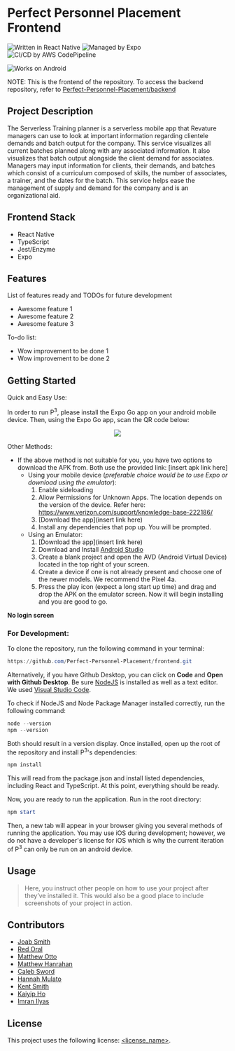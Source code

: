 # Perfect Personnel Placement Frontend
![Written in React Native](https://img.shields.io/badge/LANGUAGE-REACT%20NATIVE%20%28TYPESCRIPT%29-blue?style=for-the-badge&logo=react)
![Managed by Expo](https://img.shields.io/badge/MANAGED%20BY-EXPO-purple?style=for-the-badge&logo=expo)
![CI/CD by AWS CodePipeline](https://img.shields.io/badge/CI%2FCD-CODEPIPELINE-orange?style=for-the-badge&logo=amazonaws)

![Works on Android](https://img.shields.io/badge/DEVELOPED%20FOR-ANDROID-green?style=for-the-badge&logo=android)

NOTE: This is the frontend of the repository. To access the backend repository, refer to
[Perfect-Personnel-Placement/backend](https://github.com/Perfect-Personnel-Placement/backend)

## Project Description

The Serverless Training planner is a serverless mobile app that Revature managers can use to look at important information regarding clientele demands and batch output for the company. This service visualizes all current batches planned along with any associated information. It also visualizes that batch output alongside the client demand for associates. Managers may input information for clients, their demands, and batches which consist of a curriculum composed of skills, the number of associates, a trainer, and the dates for the batch. This service helps ease the management of supply and demand for the company and is an organizational aid.

## Frontend Stack
* React Native
* TypeScript
* Jest/Enzyme
* Expo

## Features

List of features ready and TODOs for future development
* Awesome feature 1
* Awesome feature 2
* Awesome feature 3

To-do list:
* Wow improvement to be done 1
* Wow improvement to be done 2

## Getting Started
Quick and Easy Use: 

In order to run P<sup>3</sup>, please install the Expo Go app on your android mobile device. Then, using the Expo Go app, scan the QR code below:

<p align="center">
 <img src = alt="Insert QR Code here"/>
</p>

Other Methods:
* If the above method is not suitable for you, you have two options to download the APK from. Both use the provided link: [insert apk link here]
  * Using your mobile device (*preferable choice would be to use Expo or download using the emulator*):
    1. Enable sideloading
    2. Allow Permissions for Unknown Apps. The location depends on the version of the device. Refer here: https://www.verizon.com/support/knowledge-base-222186/
    3. [Download the app](insert link here)
    4. Install any dependencies that pop up. You will be prompted.
  * Using an Emulator:
    1. [Download the app](insert link here)
    2. Download and Install [Android Studio](https://developer.android.com/studio)
    3. Create a blank project and open the AVD (Android Virtual Device) located in the top right of your screen.
    4. Create a device if one is not already present and choose one of the newer models. We recommend the Pixel 4a.
    5. Press the play icon (expect a long start up time) and drag and drop the APK on the emulator screen. Now it will begin installing and you are good to go.

**No login screen**

### For Development:
To clone the repository, run the following command in your terminal:
```powershell
https://github.com/Perfect-Personnel-Placement/frontend.git
```

Alternatively, if you have Github Desktop, you can click on **Code** and **Open with Github Desktop**.
Be sure [NodeJS](https://nodejs.org/en/download/) is installed as well as a text editor. We used [Visual Studio Code](https://code.visualstudio.com/download).

To check if NodeJS and Node Package Manager installed correctly, run the following command:
```powershell
node --version
npm --version
```
Both should result in a version display.
Once installed, open up the root of the repository and install P<sup>3</sup>'s dependencies: 
```powershell
npm install
```
This will read from the package.json and install listed dependencies, including React and TypeScript. At this point, everything should be ready.

Now, you are ready to run the application. Run in the root directory:
```powershell
npm start
```
Then, a new tab will appear in your browser giving you several methods of running the application. You may use iOS during development; however, we do not have a developer's license for iOS which is why the current iteration of P<sup>3</sup> can only be run on an android device.

## Usage

> Here, you instruct other people on how to use your project after they’ve installed it. This would also be a good place to include screenshots of your project in action.

## Contributors
* [Joab Smith](https://github.com/j-m-smith426)
* [Red Oral](https://github.com/redoral)
* [Matthew Otto](https://github.com/MattlttaM)
* [Matthew Hanrahan](https://github.com/Thomas-Marik)
* [Caleb Sword](https://github.com/calebmsword)
* [Hannah Mulato](https://github.com/hpeninah)
* [Kent Smith](https://github.com/kentsmith1996)
* [Kaiyip Ho](https://github.com/Kaichloe)
* [Imran Ilyas](https://github.com/imranilyas)

## License

This project uses the following license: [<license_name>](<link>).
